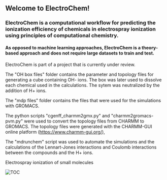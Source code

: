 ## Welcome to ElectroChem!

### ElectroChem is a computational workflow for predicting the ionization efficiency of chemicals in electrospray ionization using principles of computational chemistry. 

#### As opposed to machine learning approaches, ElectroChem is a theory-based approach and does not require large datasets to train and test. 

ElectroChem is part of a project that is currently under review. 

The "OH box files" folder contains the parameter and topology files for generating a cube containing OH- ions. The box was later used to dissolve each chemical used in the calculations. The sytem was neutralized by the addition of H+ ions. 

The "mdp files" folder contains the files that were used for the simulations with GROMACS.

The python scripts "cgenff_charmm2gmx.py" and "charmm2gromacs-pvm.py" were used to convert the topology files from CHARMM to GROMACS. The topology files were generated with the CHARMM-GUI online platform (https://www.charmm-gui.org/),

The "mdrunchem" script was used to automate the simulations and the calculations of the Lennart-Jones interactions and Coulomb interactions between the compounds and the H+ ions.

Electrospray ionization of small molecules

![TOC](https://github.com/dimitriabrahamsson/electro-chem/assets/56902317/c06dd01a-6b5f-47b1-8b60-d9c914593ef9)
